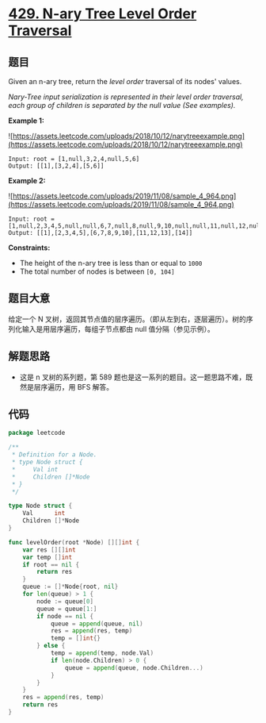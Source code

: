 # [429. N-ary Tree Level Order Traversal](https://leetcode.com/problems/n-ary-tree-level-order-traversal/)


## 题目

Given an n-ary tree, return the *level order* traversal of its nodes' values.

*Nary-Tree input serialization is represented in their level order traversal, each group of children is separated by the null value (See examples).*

**Example 1:**

![https://assets.leetcode.com/uploads/2018/10/12/narytreeexample.png](https://assets.leetcode.com/uploads/2018/10/12/narytreeexample.png)

```
Input: root = [1,null,3,2,4,null,5,6]
Output: [[1],[3,2,4],[5,6]]

```

**Example 2:**

![https://assets.leetcode.com/uploads/2019/11/08/sample_4_964.png](https://assets.leetcode.com/uploads/2019/11/08/sample_4_964.png)

```
Input: root = [1,null,2,3,4,5,null,null,6,7,null,8,null,9,10,null,null,11,null,12,null,13,null,null,14]
Output: [[1],[2,3,4,5],[6,7,8,9,10],[11,12,13],[14]]

```

**Constraints:**

- The height of the n-ary tree is less than or equal to `1000`
- The total number of nodes is between `[0, 104]`

## 题目大意

给定一个 N 叉树，返回其节点值的层序遍历。（即从左到右，逐层遍历）。树的序列化输入是用层序遍历，每组子节点都由 null 值分隔（参见示例）。

## 解题思路

- 这是 n 叉树的系列题，第 589 题也是这一系列的题目。这一题思路不难，既然是层序遍历，用 BFS 解答。

## 代码

```go
package leetcode

/**
 * Definition for a Node.
 * type Node struct {
 *     Val int
 *     Children []*Node
 * }
 */

type Node struct {
	Val      int
	Children []*Node
}

func levelOrder(root *Node) [][]int {
	var res [][]int
	var temp []int
	if root == nil {
		return res
	}
	queue := []*Node{root, nil}
	for len(queue) > 1 {
		node := queue[0]
		queue = queue[1:]
		if node == nil {
			queue = append(queue, nil)
			res = append(res, temp)
			temp = []int{}
		} else {
			temp = append(temp, node.Val)
			if len(node.Children) > 0 {
				queue = append(queue, node.Children...)
			}
		}
	}
	res = append(res, temp)
	return res
}
```